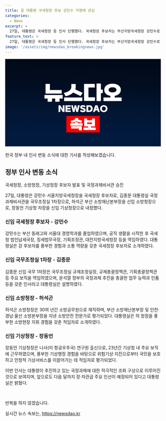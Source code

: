 ```yaml
---
title: 윤 대통령 국세청장 후보 강민수 지명에 관심
categories:
  - News
excerpt: >
  27일, 대통령은 국세청장 등 인사 단행했다. 국세청장 후보자는 부산지방국세청장 강민수로, 국무조정실 1차장에는 김종문 대통령실 국정과제비서관이 승진했다. 또한, 소방청장 후보자는 허석곤 부산 소방재난본부장, 기상청장으로는 장동언 기상청 차장이 내정됐다. 대통령실은 인사를 시작으로 다음 달까지 장·차관급 주요 인선을 단행할 예정이며, 각 후보자의 전문성과 역량에 대한 긍정적 평가를 내세웠다.
feature_text: >
  27일, 대통령은 국세청장 등 인사 단행했다. 국세청장 후보자는 부산지방국세청장 강민수로, 국무조정실 1차장에는 김종문 대통령실 국정과제비서관이 승진했다. 또한, 소방청장 후보자는 허석곤 부산 소방재난본부장, 기상청장으로는 장동언 기상청 차장이 내정됐다. 대통령실은 인사를 시작으로 다음 달까지 장·차관급 주요 인선을 단행할 예정이며, 각 후보자의 전문성과 역량에 대한 긍정적 평가를 내세웠다.
image: '/assets/img/newsdao_breakingnews.jpg'
---
```


<p><img src="/assets/img/newsdao_breakingnews.jpg" alt="implanttips 속보" /></p>

<p>한국 정부 내 인사 변동 소식에 대한 기사를 작성해보겠습니다.</p>

<h2 data-ke-size="size26">정부 인사 변동 소식</h2>

<p>국세청장, 소방청장, 기상청장 후보자 발표 및 국정과제비서관 승진</p>

<p data-ke-size="size16">27일, 대통령은 강민수 서울지방국세청장을 국세청장 후보자로, 김종문 대통령실 국정과제비서관을 국무조정실 1차장으로, 허석곤 부산 소방재난본부장을 신임 소방청장으로, 장동언 기상청 차장을 신임 기상청장으로 내정했다.</p>

<h3>신임 국세청장 후보자 - 강민수</h3>

<p data-ke-size="size16">강민수는 부산 동래고와 서울대 경영학과를 졸업하였으며, 공직 생활을 시작한 후 국세청 법인납세국장, 징세법무국장, 기획조정관, 대전지방국세청장 등을 역임하였다. 대통령실은 강 후보자를 풍부한 경험과 소통 역량을 갖춘 국세청장 후보자로 소개하였다.</p>

<h3>신임 국무조정실 1차장 - 김종문</h3>

<p data-ke-size="size16">김종문 신임 국무 1차장은 국무조정실 규제조정실장, 규제총괄정책관, 기획총괄정책관 등 주요 보직을 역임하였으며, 윤석열 정부의 국정과제 추진을 총괄한 업무 능력과 인품 등을 갖춘 인사라고 대통령실은 설명하였다.</p>

<h3>신임 소방청장 - 허석곤</h3>

<p data-ke-size="size16">허석곤 소방청장은 30여 년간 소방공무원으로 재직하며, 부산 소방재난본부장 및 인천·경남·울산 소방본부장을 지낸 소방안전 전문가로 평가되었다. 대통령실은 허 청장을 풍부한 소방현장 지휘 경험을 갖춘 적임자로 소개하였다.</p>

<h3>신임 기상청장 - 장동언</h3>

<p data-ke-size="size16">장동언 기상청장은 나사(미 항공우주국) 연구원 출신으로, 23년간 기상청 내 주요 보직에 근무하였으며, 풍부한 기상행정 경험을 바탕으로 위험기상·지진으로부터 국민을 보호하고 안정적 기상서비스를 이끌어가는 데 적임자로 평가되었다.</p>

<p>이번 인사는 대통령이 추진하고 있는 국정과제에 대한 적극적인 조화 구상으로 이루어진 것으로 보여지며, 앞으로도 다음 달까지 장·차관급 주요 인선이 예정되어 있다고 대통령실은 밝혔다.</p>

<p data-ke-size="size16">&nbsp;</p>

<p>반복을 하지 않겠습니다.</p>
실시간 뉴스 속보는, <a href="https://newsdao.kr" rel="dofollow">https://newsdao.kr</a>


